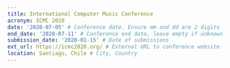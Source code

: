 ```yaml
---
title: International Computer Music Conference
acronym: ICMC 2020
date: '2020-07-05' # Conference date. Ensure mm and dd are 2 digits
end_date: '2020-07-11' # Conference end date, leave empty if unknown
submission_date: '2020-01-15' # Date of submissions
ext_url: https://icmc2020.org/ # External URL to conference website
location: Santiago, Chile # City, Country
---
```

